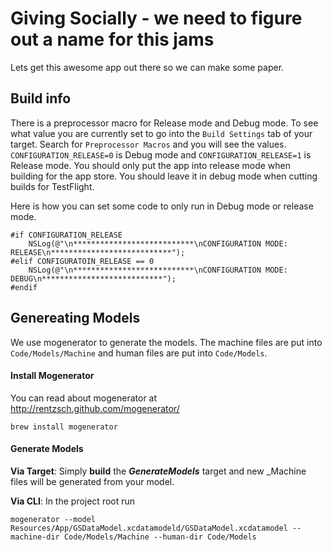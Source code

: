 # Giving Socially - we need to figure out a name for this jams

Lets get this awesome app out there so we can make some paper.

## Build info

There is a preprocessor macro for Release mode and Debug mode. To see what value you are currently set to go into the `Build Settings` tab of your target. Search for `Preprocessor Macros` and you will see the values. `CONFIGURATION_RELEASE=0` is Debug mode and `CONFIGURATION_RELEASE=1` is Release mode. You should only put the app into release mode when building for the app store. You should leave it in debug mode when cutting builds for TestFlight.

Here is how you can set some code to only run in Debug mode or release mode.

	#if CONFIGURATION_RELEASE
	    NSLog(@"\n***************************\nCONFIGURATION MODE: RELEASE\n***************************");
	#elif CONFIGURATOIN_RELEASE == 0
	    NSLog(@"\n***************************\nCONFIGURATION MODE: DEBUG\n***************************");
	#endif
	
## Genereating Models

We use mogenerator to generate the models. The machine files are put into ```Code/Models/Machine``` and human files are put into ```Code/Models```.

#### Install Mogenerator

You can read about mogenerator at http://rentzsch.github.com/mogenerator/

```brew install mogenerator```

#### Generate Models

__Via Target__: Simply __build__ the __*GenerateModels*__ target and new _Machine files will be generated from your model.

__Via CLI__: In the project root run
	
```mogenerator --model Resources/App/GSDataModel.xcdatamodeld/GSDataModel.xcdatamodel --machine-dir Code/Models/Machine --human-dir Code/Models```